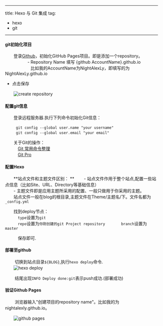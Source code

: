 
---
title: Hexo 与 Git 集成
tag:
   - hexo
   - git
---


#### git初始化项目 ####

　　登录[Github](https://github.com/login)，初始化GitHub Pages项目。即是添加一个repository。         
       　　　
　　- Repository Name 填写 {github AccountName}.github.io    
　　　　　　比如我的AccountName为NightAlexLy，即填写的为NightAlexLy.github.io
  - 点击保存

　　![create repository](http://ore2d9chp.bkt.clouddn.com/create_rep.png)  



#### 配置git信息 ####

　　登录远程服务器.执行下列命令初始化Git信息： 
  
```
　　　git config --global user.name "your username"    
　　　git config --global user.email "your email"

```
　　关于Git的操作：    
　　　[Git 常用命令整理](http://justcoding.iteye.com/blog/1830388)    
　　　[Git Pro](http://iissnan.com/progit/)


#### 配置Hexo ####    

　　**站点文件和主题文件区别：   **
　　- 站点文件作用于整个站点,配置一些站点信息（比如Site、URL、Directory等基础信息）   
　　- 主题文件即是应用主题所采用的配置、一般只做用于你采用的主题。   
　　站点文件一般在blog的根目录,主题文件在Theme/主题名/下。文件名都为`_config.yml`

　　找到deploy节点：  
　　　`type`设置为`git`    
　　　`repo`设置为`你刚创建的git Project repository ` 
　　　`branch`设置为`master`   

　　　保存即可.


#### 部署至github ####

　　 切换到站点目录`${BLOG}`,执行`hexo deploy`命令.
　　  
　　![hexo deploy](http://ore2d9chp.bkt.clouddn.com/hexo_deploy.png)

　　 结尾出现`INFO Deploy done:git`表示push成功.(部署成功)

#### 验证Github Pages ####

　　 浏览器输入"创建项目的repository name"。比如我的为nightalexly.github.io。

　　![github pages](http://ore2d9chp.bkt.clouddn.com/hexo_gitpages.png)
   